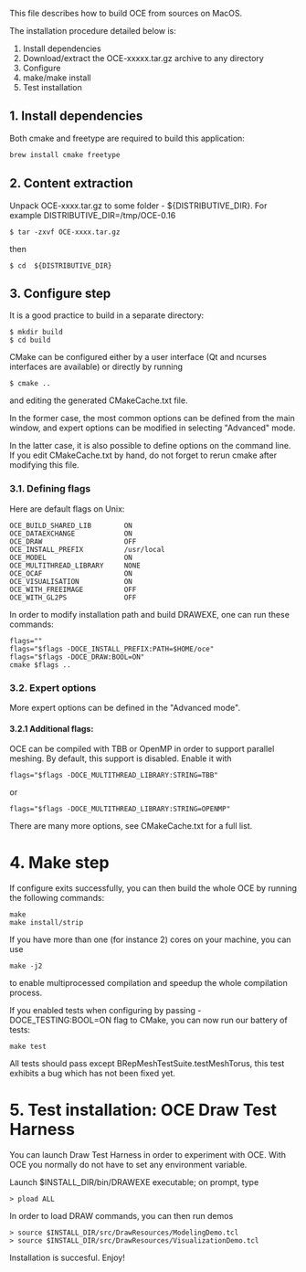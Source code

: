 This file describes how to build OCE from sources on MacOS.

The installation procedure detailed below is:
 1. Install dependencies
 2. Download/extract the OCE-xxxxx.tar.gz archive to any directory
 3. Configure
 4. make/make install
 5. Test installation

## 1. Install dependencies
Both cmake and freetype are required to build this application:

```bash
brew install cmake freetype
```

## 2. Content extraction

Unpack OCE-xxxx.tar.gz to some folder - ${DISTRIBUTIVE_DIR}.
For example DISTRIBUTIVE_DIR=/tmp/OCE-0.16

    $ tar -zxvf OCE-xxxx.tar.gz

then

    $ cd  ${DISTRIBUTIVE_DIR}

## 3. Configure step

It is a good practice to build in a separate directory:

    $ mkdir build
    $ cd build

CMake can be configured either by a user interface (Qt and ncurses interfaces
are available) or directly by running

    $ cmake ..

and editing the generated CMakeCache.txt file.

In the former case, the most common options can be defined from the
main window, and expert options can be modified in selecting "Advanced"
mode.

In the latter case, it is also possible to define options on the
command line.  If you edit CMakeCache.txt by hand, do not forget to
rerun cmake after modifying this file.

### 3.1. Defining flags

Here are default flags on Unix:

    OCE_BUILD_SHARED_LIB        ON
    OCE_DATAEXCHANGE            ON
    OCE_DRAW                    OFF
    OCE_INSTALL_PREFIX          /usr/local
    OCE_MODEL                   ON
    OCE_MULTITHREAD_LIBRARY     NONE
    OCE_OCAF                    ON
    OCE_VISUALISATION           ON
    OCE_WITH_FREEIMAGE          OFF
    OCE_WITH_GL2PS              OFF

In order to modify installation path and build DRAWEXE, one
can run these commands:

    flags=""
    flags="$flags -DOCE_INSTALL_PREFIX:PATH=$HOME/oce"
    flags="$flags -DOCE_DRAW:BOOL=ON"
    cmake $flags ..

### 3.2. Expert options

More expert options can be defined in the "Advanced mode".

#### 3.2.1 Additional flags:

OCE can be compiled with TBB or OpenMP in order to support parallel meshing.
By default, this support is disabled.  Enable it with
 
    flags="$flags -DOCE_MULTITHREAD_LIBRARY:STRING=TBB"

or

    flags="$flags -DOCE_MULTITHREAD_LIBRARY:STRING=OPENMP"

There are many more options, see CMakeCache.txt for a full list.

# 4. Make step

If configure exits successfully, you can then build the whole OCE
by running the following commands:

    make
    make install/strip

If you have more than one (for instance 2) cores on your machine, you can use
 
    make -j2

to enable multiprocessed compilation and speedup the whole compilation
process.

If you enabled tests when configuring by passing -DOCE_TESTING:BOOL=ON
flag to CMake, you can now run our battery of tests:

    make test

All tests should pass except BRepMeshTestSuite.testMeshTorus, this test
exhibits a bug which has not been fixed yet.

# 5. Test installation: OCE Draw Test Harness

You can launch Draw Test Harness in order to experiment with OCE.
With OCE you normally do not have to set any environment variable.

Launch $INSTALL_DIR/bin/DRAWEXE executable; on prompt, type

    > pload ALL

In order to load DRAW commands, you can then run demos

    > source $INSTALL_DIR/src/DrawResources/ModelingDemo.tcl
    > source $INSTALL_DIR/src/DrawResources/VisualizationDemo.tcl

Installation is succesful. Enjoy!
